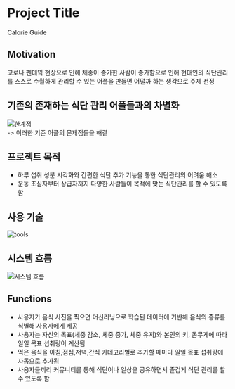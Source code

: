 # Project Title

Calorie Guide

## Motivation

코로나 펜데믹 현상으로 인해 체중이 증가한 사람이 증가함으로 인해 현대인의 식단관리를
스스로 수월하게 관리할 수 있는 어플을 만들면 어떨까 하는 생각으로 주제 선정

## 기존의 존재하는 식단 관리 어플들과의 차별화

![한계점](https://user-images.githubusercontent.com/73628812/151692783-df5dedc4-0072-471b-8ab4-cfee6b838ec3.PNG)
<br>-> 이러한 기존 어플의 문제점들을 해결

## 프로젝트 목적

+ 하루 섭취 성분 시각화와 간편한 식단 추가 기능을 통한 식단관리의 어려움 해소
+ 운동 초심자부터 상급자까지 다양한 사람들이 목적에 맞는 식단관리를 할 수 있도록 함

## 사용 기술

![tools](https://user-images.githubusercontent.com/73628812/151692739-a257082d-0d23-45d5-82f0-22e6f3cae542.PNG)

## 시스템 흐름

![시스템 흐름](https://user-images.githubusercontent.com/73628812/151692941-afe5b337-488e-4659-b907-f363bf22fd08.PNG)

## Functions

+ 사용자가 음식 사진을 찍으면 머신러닝으로 학습된 데이터에 기반해 음식의 종류를 식별해 사용자에게 제공
+ 사용자는 자신의 목표(체중 감소, 체중 증가, 체중 유지)와 본인의 키, 몸무게에 따라 일일 목표 섭취량이 계산됨
+ 먹은 음식을 아침,점심,저녁,간식 카테고리별로 추가할 때마다 일일 목표 섭취량에 자동으로 추가됨
+ 사용자들끼리 커뮤니티를 통해 식단이나 일상을 공유하면서 즐겁게 식단 관리를 할 수 있도록 함
